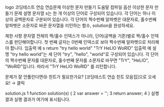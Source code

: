 logo
코딩테스트 연습
연습문제
이상한 문자 만들기
도움말
컴파일 옵션
이상한 문자 만들기
문제 설명
문자열 s는 한 개 이상의 단어로 구성되어 있습니다. 각 단어는 하나 이상의 공백문자로 구분되어 있습니다. 각 단어의 짝수번째 알파벳은 대문자로, 홀수번째 알파벳은 소문자로 바꾼 문자열을 리턴하는 함수, solution을 완성하세요.

제한 사항
문자열 전체의 짝/홀수 인덱스가 아니라, 단어(공백을 기준)별로 짝/홀수 인덱스를 판단해야합니다.
첫 번째 글자는 0번째 인덱스로 보아 짝수번째 알파벳으로 처리해야 합니다.
입출력 예
s	return
"try hello world"	"TrY HeLlO WoRlD"
입출력 예 설명
"try hello world"는 세 단어 "try", "hello", "world"로 구성되어 있습니다. 각 단어의 짝수번째 문자를 대문자로, 홀수번째 문자를 소문자로 바꾸면 "TrY", "HeLlO", "WoRlD"입니다. 따라서 "TrY HeLlO WoRlD" 를 리턴합니다.

문제가 잘 안풀린다면😢
힌트가 필요한가요? [코딩테스트 연습 힌트 모음집]으로 오세요! → 클릭

solution.js
1
function solution(s) {
2
    var answer = '';
3
    return answer;
4
}
실행 결과
실행 결과가 여기에 표시됩니다.